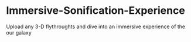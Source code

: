 # Immersive-Sonification-Experience
Upload any 3-D flythroughts and dive into an immersive experience of the our galaxy
